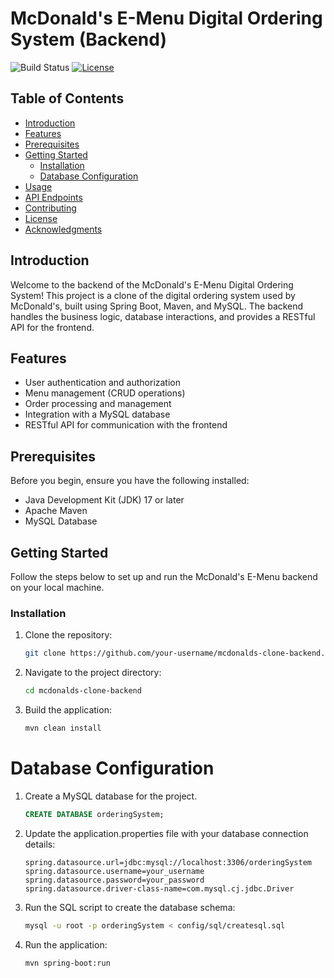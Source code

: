 <!-- # order-management-system

## intitial setup

- Install Intellij community edition as IDE
- Install Mysql 5.7 set root username password as root
- Java 17+
- Install Maven
- Postman to test Apis
- Install mysql workbench to easy access DB

### Post Steps

- run createsql.sql in mysql
- Run orderManagementAppApplication -->

# McDonald's E-Menu Digital Ordering System (Backend)

![Build Status](https://travis-ci.org/your-username/mcdonalds-clone-backend.svg?branch=main)
[![License](https://img.shields.io/badge/License-MIT-blue.svg)](LICENSE)

## Table of Contents

- [Introduction](#introduction)
- [Features](#features)
- [Prerequisites](#prerequisites)
- [Getting Started](#getting-started)
  - [Installation](#installation)
  - [Database Configuration](#database-configuration)
- [Usage](#usage)
- [API Endpoints](#api-endpoints)
- [Contributing](#contributing)
- [License](#license)
- [Acknowledgments](#acknowledgments)

## Introduction

Welcome to the backend of the McDonald's E-Menu Digital Ordering System! This project is a clone of the digital ordering system used by McDonald's, built using Spring Boot, Maven, and MySQL. The backend handles the business logic, database interactions, and provides a RESTful API for the frontend.

## Features

- User authentication and authorization
- Menu management (CRUD operations)
- Order processing and management
- Integration with a MySQL database
- RESTful API for communication with the frontend

## Prerequisites

Before you begin, ensure you have the following installed:

- Java Development Kit (JDK) 17 or later
- Apache Maven
- MySQL Database

## Getting Started

Follow the steps below to set up and run the McDonald's E-Menu backend on your local machine.

### Installation

1. Clone the repository:

   ```bash
   git clone https://github.com/your-username/mcdonalds-clone-backend.git

2. Navigate to the project directory:

    ```bash
    cd mcdonalds-clone-backend

3. Build the application:

    ```bash
    mvn clean install

# Database Configuration

1. Create a MySQL database for the project.

    ```sql
    CREATE DATABASE orderingSystem;

2. Update the application.properties file with your database connection details:

    ```properties
    spring.datasource.url=jdbc:mysql://localhost:3306/orderingSystem
    spring.datasource.username=your_username
    spring.datasource.password=your_password
    spring.datasource.driver-class-name=com.mysql.cj.jdbc.Driver

3. Run the SQL script to create the database schema:

    ```bash
    mysql -u root -p orderingSystem < config/sql/createsql.sql

4. Run the application:

    ```bash
    mvn spring-boot:run

